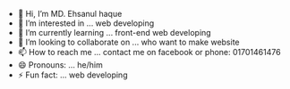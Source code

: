 - 👋 Hi, I’m MD. Ehsanul haque
- 👀 I’m interested in ...  web developing
- 🌱 I’m currently learning ... front-end web developing
- 💞️ I’m looking to collaborate on ... who want to make website
- 📫 How to reach me ... contact me on facebook or phone: 01701461476
- 😄 Pronouns: ... he/him
- ⚡ Fun fact: ... web developing

<!---
Ehsanulhaque19/Ehsanulhaque19 is a ✨ special ✨ repository because its `README.md` (this file) appears on your GitHub profile.
You can click the Preview link to take a look at your changes.
--->
